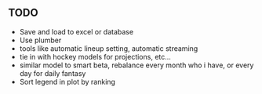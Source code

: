 ## TODO
* Save and load to excel or database
* Use plumber
* tools like automatic lineup setting, automatic streaming
* tie in with hockey models for projections, etc...
* similar model to smart beta, rebalance every month who i have, or every day for daily fantasy
* Sort legend in plot by ranking
